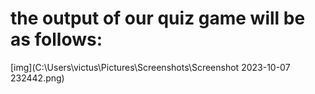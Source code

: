 # the output of our quiz game will be as follows:
[img](C:\Users\victus\Pictures\Screenshots\Screenshot 2023-10-07 232442.png)